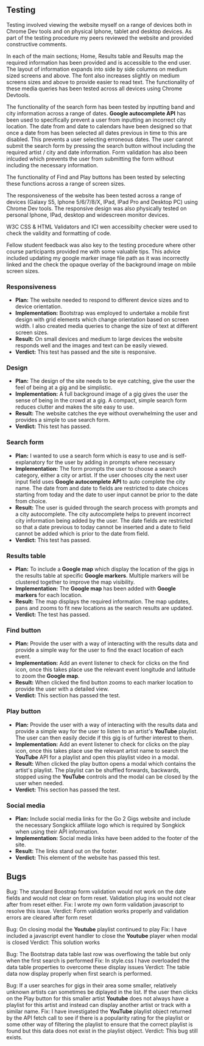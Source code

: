 ## Testing
Testing involved viewing the website myself on a range of devices both in Chrome Dev tools and on physical Iphone, tablet and desktop devices.
As part of the testing procedure my peers reviewed the website and provided constructive comments.

In each of the main sections; Home, Results table and Results map the required information has been provided and is accessible to the end user.
The layout of information expands into side by side columns on medium sized screens and above.
The font also increases slightly on medium screens sizes and above to provide easier to read text.
The functionality of these media queries has been tested across all devices using Chrome Devtools.

The functionality of the search form has been tested by inputting band and city information across a range of dates.
**Google autocomplete API** has been used to specifically prevent a user from inputting an incorrect city location.
The date from and date to calendars have been designed so that once a date from has been selected all dates previous in time to this are disabled.
This prevents a user selecting erroneous dates. The user cannot submit the search form by pressing the search button without including the required artist / city and date information.
Form validation has also been inlcuded which prevents the user from submitting the form without including the necessary information.

The functionality of Find and Play buttons has been tested by selecting these functions across a range of screen sizes.

The responsiveness of the website has been tested across a range of devices (Galaxy S5, Iphone 5/6/7/8/X, IPad, IPad Pro and Desktop PC) using Chrome Dev tools.
The responsive design was also physically tested on personal Iphone, IPad, desktop and widescreen monitor devices.

W3C CSS & HTML Validators and ICI wen accessibilty checker were used to check the validity and formatting of code.

Fellow student feedback was also key to the testing procedure where other course participants provided me with some valuable tips. 
This advice included updating my google marker image file path as it was incorrectly linked and the check the opaque overlay of the background image on mbile screen sizes.

### Responsiveness
* **Plan:** The website needed to respond to different device sizes and to device orientation.
* **Implementation:** Bootstrap was employed to undertake a mobile first design with grid elements which change orientation based on screen width. I also created media queries to change the size of text at different screen sizes.
* **Result:** On small devices and medium to large devices the website responds well and the images and text can be easily viewed.
* **Verdict:** This test has passed and the site is responsive.

### Design
* **Plan:** The design of the site needs to be eye catching, give the user the feel of being at a gig and be simplistic.
* **Implementation:** A full background image of a gig gives the user the sense of being in the crowd at a gig. A compact, simple search form reduces clutter and makes the site easy to use.
* **Result:** The website catches the eye without overwhelming the user and provides a simple to use search form.
* **Verdict:** This test has passed.

### Search form
* **Plan:** I wanted to use a search form which is easy to use and is self-explanatory for the user by adding in prompts where necessary
* **Implementation:** The form prompts the user to choose a search category, either a city or artist. If the user chooses city the next user input field uses **Google autocomplete API** to auto complete the city name. The date from and date to fields are restricted to date choices starting from today and the date to user input cannot be prior to the date from choice.
* **Result:** The user is guided through the search process with prompts and a city autocomplete. The city autocomplete helps to prevent incorrect city information being added by the user. The date fields are restricted so that a date previous to today cannot be inserted and a date to field cannot be added which is prior to the date from field.
* **Verdict:** This test has passed.

### Results table
* **Plan:** To include a **Google map** which display the location of the gigs in the results table at specific **Google markers**. Multiple markers will be clustered together to improve the map visibility.
* **Implementation:** The **Google map** has been added with **Google markers** for each location.
* **Result:** The map displays the required information.  The map updates, pans and zooms to fit new locations as the search results are updated.
* **Verdict:** The test has passed.

### Find button
* **Plan:** Provide the user with a way of interacting with the results data and provide a simple way for the user to find the exact location of each event.
* **Implementation:** Add an event listener to check for clicks on the find icon, once this takes place use the relevant event longitude and latitude to zoom the **Google map**.
* **Result:** When clicked the find button zooms to each marker location to provide the user with a detailed view.
* **Verdict:** This section has passed the test.

### Play button
* **Plan:** Provide the user with a way of interacting with the results data and provide a simple way for the user to listen to an artist's **YouTube** playlist. The user can then easily decide if this gig is of further interest to them.
* **Implementation:** Add an event listener to check for clicks on the play icon, once this takes place use the relevant artist name to search the **YouTube** API for a playlist and open this playlist video in a modal.
* **Result:** When clicked the play button opens a modal which contains the artist's playlist. The playlist can be shuffled forwards, backwards, stopped using the **YouTube** controls and the modal can be closed by the user when needed.
* **Verdict:** This section has passed the test.

### Social media
* **Plan:** Include social media links for the Go 2 Gigs website and include the necessary Songkick affiliate logo which is required by Songkick when using their API information.
* **Implementation:** Social media links have been added to the footer of the site.
* **Result:** The links stand out on the footer.
* **Verdict:** This element of the website has passed this test.

## Bugs
Bug: The standard Boostrap form validation would not work on the date fields and would not clear on form reset. Validation plug ins would not clear after from reset either.
Fix: I wrote my own form validation javascript to resolve this issue.
Verdict: Form validation works properly and validation errors are cleared after form reset

Bug: On closing modal the **Youtube** playlist continued to play
Fix: I have included a javascript event handler to close the **Youtube** player when modal is closed
Verdict: This solution works

Bug: The Bootstrap data table last row was overflowing the table but only when the first search is performed
Fix: In style.css I have overloaded the data table properties to overcome these display issues
Verdict: The table data now display properly when first search is performed.

Bug: If a user searches for gigs in their area some smaller, relatively unknown artists can sometimes be diplayed in the list.
If the user then clicks on the Play button for this smaller artist **Youtube** does not always have a playlist for this artist and instead can display
another artist or track with a similar name.
Fix: I have investigated the **YouTube** playlist object returned by the API fetch call to see if there is a popularity rating for the playlist or some other
way of filtering the playlist to ensure that the correct playlist is found but this data does not exist in the playlist object.
Verdict: This bug still exists.